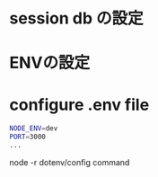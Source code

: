 # session db の設定

# ENVの設定


# configure .env file
```sh
NODE_ENV=dev
PORT=3000
...
```

node -r dotenv/config command

